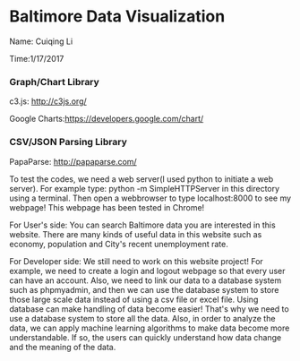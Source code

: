 # Baltimore Data Visualization
Name: Cuiqing Li

Time:1/17/2017

### Graph/Chart Library
c3.js: http://c3js.org/

Google Charts:https://developers.google.com/chart/

### CSV/JSON Parsing Library
PapaParse: http://papaparse.com/


To test the codes, we need a web server(I used python to initiate a web server). For example type: python -m SimpleHTTPServer in this directory using a terminal. Then open a webbrowser to type localhost:8000 to see my webpage! This webpage has been tested in Chrome!

For User's side: You can search Baltimore data you are interested in this website. There are many kinds of useful data in this website such as economy, population and City's recent unemployment rate. 

For Developer side: We still need to work on this website project! For example, we need to create a login and logout webpage so that every user can have an account. Also, we need to link our data to a database system such as phpmyadmin, and then we can use the database system to store those large scale data instead of using a csv file or excel file. Using database can make handling of data become easier! That's why we need to use a database system to store all the data. Also, in order to analyze the data, we can apply machine learning algorithms to make data become more understandable. If so, the users can quickly understand how data change and the meaning of the data.  

